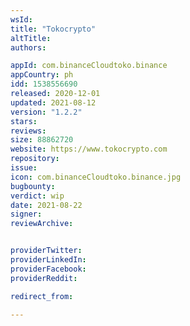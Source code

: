 ```yaml
---
wsId: 
title: "Tokocrypto"
altTitle: 
authors:

appId: com.binanceCloudtoko.binance
appCountry: ph
idd: 1538556690
released: 2020-12-01
updated: 2021-08-12
version: "1.2.2"
stars: 
reviews: 
size: 88862720
website: https://www.tokocrypto.com
repository: 
issue: 
icon: com.binanceCloudtoko.binance.jpg
bugbounty: 
verdict: wip
date: 2021-08-22
signer: 
reviewArchive:


providerTwitter: 
providerLinkedIn: 
providerFacebook: 
providerReddit: 

redirect_from:

---
```


